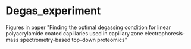 # Degas_experiment
Figures in paper "Finding the optimal degassing condition for linear polyacrylamide coated capillaries used in capillary zone electrophoresis-mass spectrometry-based top-down proteomics"
